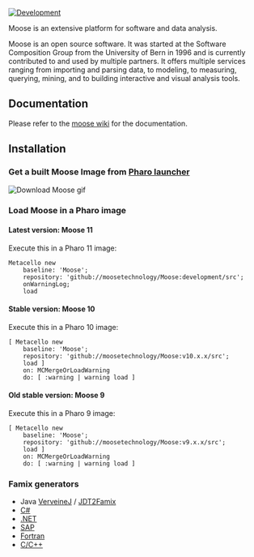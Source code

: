 [![Development](https://github.com/moosetechnology/Moose/actions/workflows/continuous.yml/badge.svg)](https://github.com/moosetechnology/Moose/actions/workflows/continuous.yml)

Moose is an extensive platform for software and data analysis.

Moose is an open source software. It was started at the Software Composition Group from the University of Bern in 1996 and is currently contributed to and used by multiple partners. It offers multiple services ranging from importing and parsing data, to modeling, to measuring, querying, mining, and to building interactive and visual analysis tools.

## Documentation

Please refer to the [moose wiki](https://moosetechnology.github.io/moose-wiki/) for the documentation.

## Installation

### Get a built Moose Image from [Pharo launcher](https://github.com/pharo-project/pharo-launcher)

![Download Moose gif](ressources/Moose-launcher.gif)

### Load Moose in a Pharo image

#### Latest version: Moose 11

Execute this in a Pharo 11 image:

```smalltalk
Metacello new
    baseline: 'Moose';
    repository: 'github://moosetechnology/Moose:development/src';
    onWarningLog;
    load
```

#### Stable version: Moose 10

Execute this in a Pharo 10 image:
```smalltalk
[ Metacello new
    baseline: 'Moose';
    repository: 'github://moosetechnology/Moose:v10.x.x/src';
    load ]
    on: MCMergeOrLoadWarning
    do: [ :warning | warning load ]
```

#### Old stable version: Moose 9

Execute this in a Pharo 9 image:

```smalltalk
[ Metacello new
    baseline: 'Moose';
    repository: 'github://moosetechnology/Moose:v9.x.x/src';
    load ]
    on: MCMergeOrLoadWarning
    do: [ :warning | warning load ]
```

### Famix generators
- Java [VerveineJ](https://modularmoose.org/moose-wiki/Developers/Parsers/VerveineJ) / [JDT2Famix](https://github.com/feenkcom/jdt2famix) 
- [C#](https://github.com/feenkcom/roslyn2famix) 
- [.NET](http://www.sharpmetrics.net/index.php/famix-generator)
- [SAP](https://github.com/RainerWinkler/Moose-FAMIX-SAP-Extractor)
- [Fortran](https://github.com/NicolasAnquetil/VerveineF.git)
- [C/C++](https://github.com/Synectique/VerveineC-Cpp.git)
